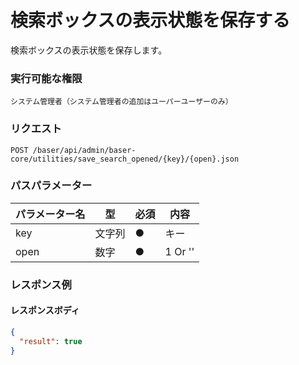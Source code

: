 # 検索ボックスの表示状態を保存する

検索ボックスの表示状態を保存します。

### 実行可能な権限
```
システム管理者（システム管理者の追加はユーパーユーザーのみ）
```

### リクエスト
```
POST /baser/api/admin/baser-core/utilities/save_search_opened/{key}/{open}.json
```

### パスパラメーター

| パラメーター名   | 型   | 必須  | 内容    |
|-----------|-----|-----|-------|
| key        | 文字列  | ●   | キー    |
| open        | 数字  | ●   | 1 Or '' |

### レスポンス例
#### レスポンスボディ
```json
{
  "result": true
}

```
